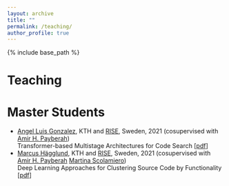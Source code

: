 ```yaml
---
layout: archive
title: ""
permalink: /teaching/
author_profile: true
---
```


{% include base_path %}

Teaching
======



Master Students
======
* [Angel Luis Gonzalez](https://www.linkedin.com/in/angel-luis-gonzalez-lopez/), KTH and [RISE](https://www.ri.se/en), Sweden, 2021 (cosupervised with [Amir H. Payberah](https://www.kth.se/profile/payberah?l=en))<br>
  Transformer-based Multistage Architectures for Code Search \[[pdf](/files/download/students/angel_luis_gonzalez_master_thesis.pdf)\]
* [Marcus Hägglund](https://www.linkedin.com/in/marcus-h%C3%A4gglund-54427212a), KTH and [RISE](https://www.ri.se/en), Sweden, 2021 (cosupervised with [Amir H. Payberah](https://www.kth.se/profile/payberah?l=en) [Martina Scolamiero](https://www.kth.se/profile/scola/))<br>
  Deep Learning Approaches for Clustering Source Code by Functionality  \[[pdf](/files/download/students/marcus_hagglund_master_thesis.pdf)\]

